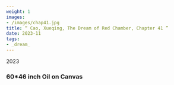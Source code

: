 ```yaml
---
weight: 1
images:
- /images/chap41.jpg
title: “ Cao, Xueqing, The Dream of Red Chamber, Chapter 41 ”
date: 2023-11
tags:
- _dream_
---
```

2023
### 60*46 inch Oil on Canvas

